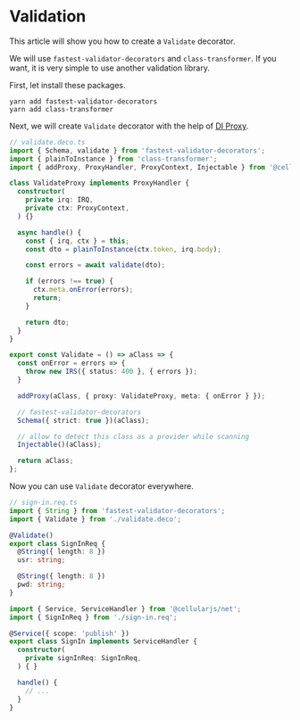 # Validation
This article will show you how to create a `Validate` decorator.

We will use `fastest-validator-decorators` and `class-transformer`. If you want, it is very simple to use another validation library.

First, let install these packages.
```
yarn add fastest-validator-decorators
yarn add class-transformer
```

Next, we will create `Validate` decorator with the help of [DI Proxy](/docs/foundation/dependency-injection/basic-usage#3-proxy).
```ts
// validate.deco.ts
import { Schema, validate } from 'fastest-validator-decorators';
import { plainToInstance } from 'class-transformer';
import { addProxy, ProxyHandler, ProxyContext, Injectable } from '@cellularjs/di';

class ValidateProxy implements ProxyHandler {
  constructor(
    private irq: IRQ,
    private ctx: ProxyContext,
  ) {}

  async handle() {
    const { irq, ctx } = this;
    const dto = plainToInstance(ctx.token, irq.body);

    const errors = await validate(dto);

    if (errors !== true) {
      ctx.meta.onError(errors);
      return;
    }

    return dto;
  }
}

export const Validate = () => aClass => {
  const onError = errors => {
    throw new IRS({ status: 400 }, { errors });
  }

  addProxy(aClass, { proxy: ValidateProxy, meta: { onError } });

  // fastest-validator-decorators
  Schema({ strict: true })(aClass);

  // allow to detect this class as a provider while scanning
  Injectable()(aClass);

  return aClass;
};
```

Now you can use `Validate` decorator everywhere.
```ts
// sign-in.req.ts
import { String } from 'fastest-validator-decorators';
import { Validate } from './validate.deco';

@Validate()
export class SignInReq {
  @String({ length: 8 })
  usr: string;

  @String({ length: 8 })
  pwd: string;
}
```

```ts
import { Service, ServiceHandler } from '@cellularjs/net';
import { SignInReq } from './sign-in.req';

@Service({ scope: 'publish' })
export class SignIn implements ServiceHandler {
  constructor(
    private signInReq: SignInReq,
  ) { }

  handle() {
    // ...
  }
}
```